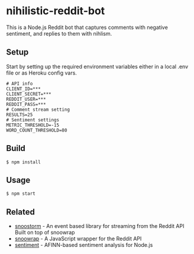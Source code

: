 # nihilistic-reddit-bot

This is a Node.js Reddit bot that captures comments with negative sentiment, and replies to them with nihlism.

## Setup

Start by setting up the required environment variables either in a local .env file or as Heroku config vars.

```
# API info
CLIENT_ID=***
CLIENT_SECRET=***
REDDIT_USER=***
REDDIT_PASS=***
# Comment stream setting
RESULTS=25
# Sentiment settings
METRIC_THRESHOLD=-15
WORD_COUNT_THRESHOLD=80
```

## Build

```
$ npm install
```

## Usage
```
$ npm start
```

## Related

 - [snoostorm][1] - An event based library for streaming from the Reddit API Built on top of snoowrap
 - [snoowrap][2] - A JavaScript wrapper for the Reddit API
 - [sentiment][3] - AFINN-based sentiment analysis for Node.js

[1]: https://github.com/MayorMonty/Snoostorm
[2]: https://github.com/not-an-aardvark/snoowrap
[3]: https://github.com/thisandagain/sentiment
